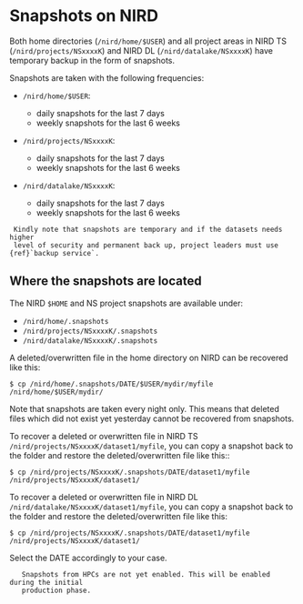 # Snapshots on NIRD

Both home directories (`/nird/home/$USER`) and all project areas in 
NIRD TS (`/nird/projects/NSxxxxK`) and NIRD DL (`/nird/datalake/NSxxxxK`)
have temporary backup in the form of snapshots.

Snapshots are taken with the following frequencies:
* `/nird/home/$USER`:
  - daily snapshots for the last 7 days
  - weekly snapshots for the last 6 weeks

* `/nird/projects/NSxxxxK`:
  - daily snapshots for the last 7 days
  - weekly snapshots for the last 6 weeks

* `/nird/datalake/NSxxxxK`:
  - daily snapshots for the last 7 days
  - weekly snapshots for the last 6 weeks

```{warning}
 Kindly note that snapshots are temporary and if the datasets needs higher
 level of security and permanent back up, project leaders must use {ref}`backup service`.
```

## Where the snapshots are located

The NIRD `$HOME` and NS project snapshots are available under:
- `/nird/home/.snapshots`
- `/nird/projects/NSxxxxK/.snapshots`
- `/nird/datalake/NSxxxxK/.snapshots`

A deleted/overwritten file in the home directory on NIRD can be recovered like this:

```console
$ cp /nird/home/.snapshots/DATE/$USER/mydir/myfile /nird/home/$USER/mydir/
```
Note that snapshots are taken every night only. This means that deleted files
which did not exist yet yesterday cannot be recovered from snapshots.

To recover a deleted or overwritten file in NIRD TS `/nird/projects/NSxxxxK/dataset1/myfile`,
you can copy a snapshot back to the folder and restore the deleted/overwritten file like this::

```console
$ cp /nird/projects/NSxxxxK/.snapshots/DATE/dataset1/myfile /nird/projects/NSxxxxK/dataset1/
```

To recover a deleted or overwritten file in NIRD DL `/nird/datalake/NSxxxxK/dataset1/myfile`,
you can copy a snapshot back to the folder and restore the deleted/overwritten file like this:

```console
$ cp /nird/projects/NSxxxxK/.snapshots/DATE/dataset1/myfile /nird/projects/NSxxxxK/dataset1/
```

Select the DATE accordingly to your case.

```{note}
   Snapshots from HPCs are not yet enabled. This will be enabled during the initial 
   production phase.
```
